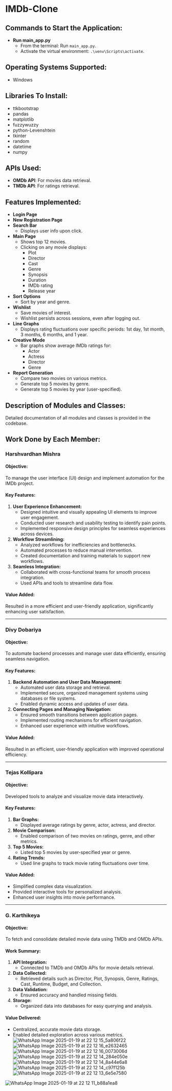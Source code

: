 # IMDb-Clone

## Commands to Start the Application:
- **Run main_app.py**
  - From the terminal: Run `main_app.py`.
  - Activate the virtual environment: `.\venv\Scripts\activate`.

## Operating Systems Supported:
- Windows

## Libraries To Install:
- ttkbootstrap
- pandas
- matplotlib
- fuzzywuzzy
- python-Levenshtein
- tkinter
- random
- datetime
- numpy

## APIs Used:
- **OMDb API**: For movies data retrieval.
- **TMDb API**: For ratings retrieval.

## Features Implemented:
- **Login Page**
- **New Registration Page**
- **Search Bar**
  - Displays user info upon click.
- **Main Page**
  - Shows top 12 movies.
  - Clicking on any movie displays:
    - Plot
    - Director
    - Cast
    - Genre
    - Synopsis
    - Duration
    - IMDb rating
    - Release year
- **Sort Options**
  - Sort by year and genre.
- **Wishlist**
  - Save movies of interest.
  - Wishlist persists across sessions, even after logging out.
- **Line Graphs**
  - Displays rating fluctuations over specific periods: 1st day, 1st month, 3 months, 6 months, and 1 year.
- **Creative Mode**
  - Bar graphs show average IMDb ratings for:
    - Actor
    - Actress
    - Director
    - Genre
- **Report Generation**
  - Compare two movies on various metrics.
  - Generate top 5 movies by genre.
  - Generate top 5 movies by year (user-specified).

## Description of Modules and Classes:
Detailed documentation of all modules and classes is provided in the codebase.

## Work Done by Each Member:

### **Harshvardhan Mishra**
#### Objective:
To manage the user interface (UI) design and implement automation for the IMDb project.

#### Key Features:
1. **User Experience Enhancement:**
   - Designed intuitive and visually appealing UI elements to improve user engagement.
   - Conducted user research and usability testing to identify pain points.
   - Implemented responsive design principles for seamless experiences across devices.
2. **Workflow Streamlining:**
   - Analyzed workflows for inefficiencies and bottlenecks.
   - Automated processes to reduce manual intervention.
   - Created documentation and training materials to support new workflows.
3. **Seamless Integration:**
   - Collaborated with cross-functional teams for smooth process integration.
   - Used APIs and tools to streamline data flow.

#### Value Added:
Resulted in a more efficient and user-friendly application, significantly enhancing user satisfaction.

---

### **Divy Dobariya**
#### Objective:
To automate backend processes and manage user data efficiently, ensuring seamless navigation.

#### Key Features:
1. **Backend Automation and User Data Management:**
   - Automated user data storage and retrieval.
   - Implemented secure, organized management systems using databases or file systems.
   - Enabled dynamic access and updates of user data.
2. **Connecting Pages and Managing Navigation:**
   - Ensured smooth transitions between application pages.
   - Implemented routing mechanisms for efficient navigation.
   - Enhanced user experience with intuitive workflows.

#### Value Added:
Resulted in an efficient, user-friendly application with improved operational efficiency.

---

### **Tejas Kollipara**
#### Objective:
Developed tools to analyze and visualize movie data interactively.

#### Key Features:
1. **Bar Graphs:**
   - Displayed average ratings by genre, actor, actress, and director.
2. **Movie Comparison:**
   - Enabled comparison of two movies on ratings, genre, and other metrics.
3. **Top 5 Movies:**
   - Listed top 5 movies by user-specified year or genre.
4. **Rating Trends:**
   - Used line graphs to track movie rating fluctuations over time.

#### Value Added:
- Simplified complex data visualization.
- Provided interactive tools for personalized analysis.
- Enhanced user insights into movie performance.

---

### **G. Karthikeya**
#### Objective:
To fetch and consolidate detailed movie data using TMDb and OMDb APIs.

#### Work Summary:
1. **API Integration:**
   - Connected to TMDb and OMDb APIs for movie details retrieval.
2. **Data Collected:**
   - Retrieved details such as Director, Plot, Synopsis, Genre, Ratings, Cast, Runtime, Budget, and Collection.
3. **Data Validation:**
   - Ensured accuracy and handled missing fields.
4. **Storage:**
   - Organized data into databases for easy querying and analysis.

#### Value Delivered:
- Centralized, accurate movie data storage.
- Enabled detailed exploration across various metrics.
![WhatsApp Image 2025-01-19 at 22 12 15_5a806f22](https://github.com/user-attachments/assets/e590a256-095e-4abe-8a4d-443a4f376a5b)
![WhatsApp Image 2025-01-19 at 22 12 16_e2632465](https://github.com/user-attachments/assets/03e94dab-b272-4fd8-9461-c7c9c5fbfc72)
![WhatsApp Image 2025-01-19 at 22 12 16_0073006d](https://github.com/user-attachments/assets/0e94efcb-a975-4439-98cc-60029f1c738d)
![WhatsApp Image 2025-01-19 at 22 12 14_284e050e](https://github.com/user-attachments/assets/7e7503b4-b362-44c5-8927-684d342cade1)
![WhatsApp Image 2025-01-19 at 22 12 14_8a44e6a8](https://github.com/user-attachments/assets/6255fd3a-d632-4344-a43e-6c4bcd404aac)
![WhatsApp Image 2025-01-19 at 22 12 14_c97f125b](https://github.com/user-attachments/assets/0a265a59-d118-4535-ae1f-0b586005bdc7)
![WhatsApp Image 2025-01-19 at 22 12 13_6e5e7580](https://github.com/user-attachments/assets/f939339f-9ecf-4328-87d1-3e8fbe078d3f)






![WhatsApp Image 2025-01-19 at 22 12 11_b88a1ea8](https://github.com/user-attachments/assets/0c688a26-30f2-4cd2-a1ff-5d2c31a500e6)
